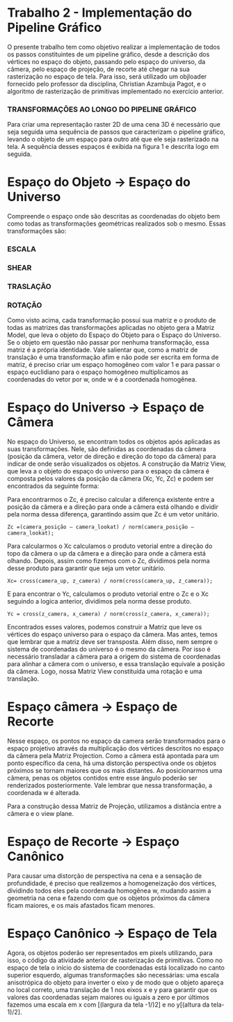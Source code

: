 # Trabalho 2 - Implementação do Pipeline Gráfico

<p>O presente trabalho tem como objetivo realizar a implementação de todos os passos constituintes de um pipeline gráfico,
desde a descrição dos vértices no espaço do objeto, passando pelo espaço do universo, da câmera, pelo espaço de projeção,
de recorte até chegar na sua rasterização no espaço de tela. Para isso, será utilizado um objloader fornecido pelo professor
da disciplina, Christian Azambuja Pagot, e o algoritmo de rasterização de primitivas implementado no exercício anterior.</p>

<h3>TRANSFORMAÇÕES AO LONGO DO PIPELINE GRÁFICO </h3> 


<p>Para criar uma representação raster 2D de uma cena 3D é necessário que seja seguida uma sequência
de passos que caracterizam o pipeline gráfico, levando o objeto de um espaço para outro até que ele
seja rasterizado na tela. A sequência desses espaços é exibida na figura 1 e descrita logo em seguida.</p>



Espaço do Objeto → Espaço do Universo
====

<p>Compreende o espaço onde são descritas as coordenadas do objeto bem como todas as transformações geométricas realizados sob o mesmo. Essas transformações são:</p>

<h3><b>ESCALA</b></h3>  <p></p>



<h3><b>SHEAR</b></h3>  <p></p>


<h3><b>TRASLAÇÃO</b></h3>  <p></p>



<h3><b>ROTAÇÃO</b></h3>  <p></p>


<p>Como visto acima, cada transformação possui sua matriz e o produto de todas as matrizes das transformações aplicadas no objeto gera a Matriz Model, que leva o objeto do Espaço do Objeto para o Espaço do Universo. Se o objeto em questão não passar por nenhuma transformação, essa matriz é a própria identidade. Vale salientar que, como a matriz de translação é uma transformação afim e não pode ser escrita em forma de matriz, é preciso criar um espaço homogêneo com valor 1 e para passar o espaço euclidiano para o espaço homogêneo multiplicamos as coordenadas do vetor por w, onde w é a coordenada homogênea.</p>




Espaço do Universo → Espaço de Câmera
====

<p>No espaço do Universo, se encontram todos os objetos após aplicadas as suas transformações. Nele, são definidas as coordenadas da câmera (posição da câmera, vetor de direção e direção do topo da câmera) para indicar de onde serão visualizados os objetos. A construção da Matriz View, que leva a o objeto do espaço do universo para o espaço da câmera é composta pelos valores da posição da câmera (Xc, Yc, Zc) e podem ser encontrados da seguinte forma: </p>

<p>Para encontrarmos o Zc, é preciso calcular a diferença existente entre a posição da câmera e a direção para onde a câmera está olhando e dividir pela norma dessa diferença, garantindo assim que Zc é um vetor unitário.</p>

```
Zc =(camera_posição – camera_lookat) / norm(camera_posição – camera_lookat);
```

<p>Para calcularmos o Xc calculamos o produto vetorial entre a direção do topo da câmera o up da câmera e a direção para onde a câmera está olhando. Depois, assim como fizemos com o Zc, dividimos pela norma desse produto  para garantir que seja um vetor unitário.</p>

```
Xc= cross(camera_up, z_camera) / norm(cross(camera_up, z_camera));
```


<p>E para encontrar o Yc, calculamos o produto vetorial entre o Zc e o Xc seguindo a logica anterior, dividimos pela norma desse produto. </p>
 
```
Yc = cross(z_camera, x_camera) / norm(cross(z_camera, x_camera));
```

<p>Encontrados esses valores, podemos construir a Matriz que leve os vértices do espaço universo para o espaço da câmera. Mas antes, temos que lembrar que a matriz deve ser transposta. Além disso, nem sempre o sistema de coordenadas do universo é o mesmo da câmera. Por isso é necessário transladar a câmera para a origem do sistema de coordenadas para alinhar a câmera com o universo, e essa translação equivale a posição da câmera. Logo, nossa Matriz View constituída uma rotação e uma translação.</p>



Espaço câmera → Espaço de Recorte
====

<p>Nesse espaço, os pontos no espaço da camera serão transformados para o espaço projetivo através da multiplicação dos
vértices descritos no espaço da câmera pela  Matriz Projection. Como a câmera está apontada para um ponto específico
da cena, há uma distorção perspectiva onde os objetos próximos se tornam maiores que os mais distantes. Ao posicionarmos
uma câmera, penas os objetos contidos entre esse ângulo poderão ser renderizados posteriormente. Vale lembrar que nessa
transformação, a coordenada w é alterada.</p>

<p>Para a construção dessa Matriz de Projeção, utilizamos a distância entre a câmera e o view plane.</p>






Espaço de Recorte → Espaço Canônico
====

<p>Para causar uma distorção de perspectiva na cena e a sensação de profundidade, é preciso que realizemos a homogeneização
dos vértices, dividindo todos eles pela coordenada homogênea w, mudando assim a geometria na cena e fazendo com que os
objetos próximos da câmera ficam maiores, e os mais afastados ficam menores.</p>



Espaço Canônico → Espaço de Tela
====
<p>Agora, os objetos poderão ser representados em pixels utilizando, para isso, o código da atividade anterior de rasterização
de primitivas. Como no espaço de tela o início do sistema de coordenadas está localizado no canto superior esquerdo, algumas
transformações são necessárias: uma escala anisotrópica do objeto para inverter o eixo y de modo que o objeto apareça no local
correto, uma translação de 1 nos eixos x e y para garantir que os valores das coordenadas sejam maiores ou iguais a zero e por
últimos fazemos uma escala em x com [(largura da tela -1/)2] e no  y[(altura da tela-1)/2].</p>














